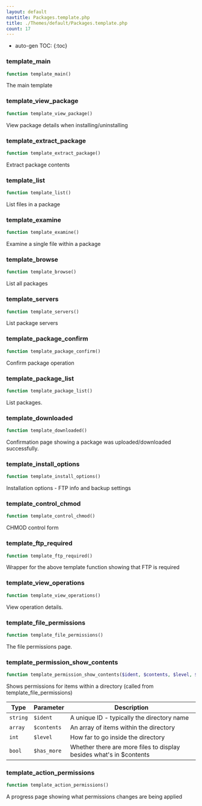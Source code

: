 ```yaml
---
layout: default
navtitle: Packages.template.php
title: ./Themes/default/Packages.template.php
count: 17
---
```

* auto-gen TOC:
{:toc}
### template_main

```php
function template_main()
```
The main template



### template_view_package

```php
function template_view_package()
```
View package details when installing/uninstalling



### template_extract_package

```php
function template_extract_package()
```
Extract package contents



### template_list

```php
function template_list()
```
List files in a package



### template_examine

```php
function template_examine()
```
Examine a single file within a package



### template_browse

```php
function template_browse()
```
List all packages



### template_servers

```php
function template_servers()
```
List package servers



### template_package_confirm

```php
function template_package_confirm()
```
Confirm package operation



### template_package_list

```php
function template_package_list()
```
List packages.



### template_downloaded

```php
function template_downloaded()
```
Confirmation page showing a package was uploaded/downloaded successfully.



### template_install_options

```php
function template_install_options()
```
Installation options - FTP info and backup settings



### template_control_chmod

```php
function template_control_chmod()
```
CHMOD control form



### template_ftp_required

```php
function template_ftp_required()
```
Wrapper for the above template function showing that FTP is required



### template_view_operations

```php
function template_view_operations()
```
View operation details.



### template_file_permissions

```php
function template_file_permissions()
```
The file permissions page.



### template_permission_show_contents

```php
function template_permission_show_contents($ident, $contents, $level, $has_more = false)
```
Shows permissions for items within a directory (called from template_file_permissions)



Type|Parameter|Description
---|---|---
`string`|`$ident`|A unique ID - typically the directory name
`array`|`$contents`|An array of items within the directory
`int`|`$level`|How far to go inside the directory
`bool`|`$has_more`|Whether there are more files to display besides what's in $contents

### template_action_permissions

```php
function template_action_permissions()
```
A progress page showing what permissions changes are being applied



